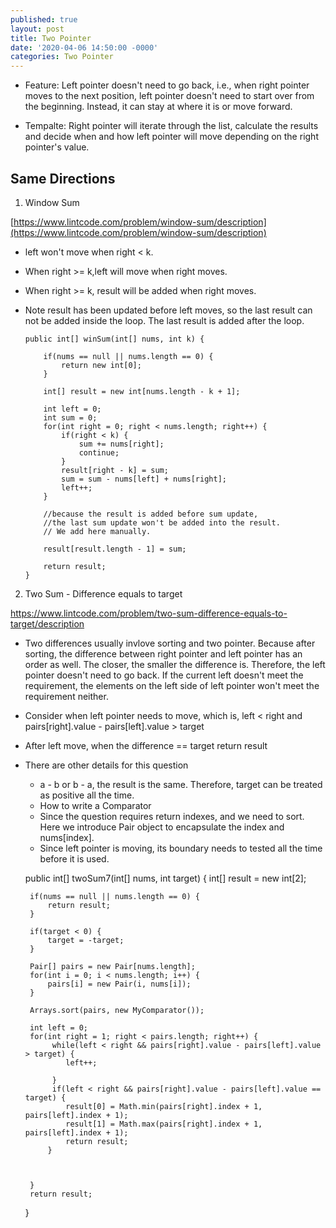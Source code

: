 ```yaml
---
published: true
layout: post
title: Two Pointer
date: '2020-04-06 14:50:00 -0000'
categories: Two Pointer
---
```

- Feature: Left pointer doesn't need to go back, i.e., when right pointer moves to the next position, left pointer doesn't need to start over from the beginning. Instead, it can stay at where it is or move forward.

- Tempalte: Right pointer will iterate through the list, calculate the results and decide when and how left pointer will move depending on the right pointer's value.

## Same Directions

1. Window Sum

[https://www.lintcode.com/problem/window-sum/description](https://www.lintcode.com/problem/window-sum/description)

* left won't move when right < k.
* When right >= k,left will move when right moves.
* When right >= k, result will be added when right moves.
* Note result has been updated before left moves, so the last result can not be added inside the loop. The last result is added after the loop. 


      public int[] winSum(int[] nums, int k) {

          if(nums == null || nums.length == 0) {
              return new int[0]; 
          }

          int[] result = new int[nums.length - k + 1];

          int left = 0;
          int sum = 0;
          for(int right = 0; right < nums.length; right++) {
              if(right < k) {
                  sum += nums[right];
                  continue;
              }
              result[right - k] = sum;
              sum = sum - nums[left] + nums[right];
              left++;
          }

          //because the result is added before sum update, 
          //the last sum update won't be added into the result.
          // We add here manually.

          result[result.length - 1] = sum;

          return result;
      }
      
2. Two Sum - Difference equals to target

https://www.lintcode.com/problem/two-sum-difference-equals-to-target/description

* Two differences usually invlove sorting and two pointer. Because after sorting, the difference between right pointer and left pointer has an order as well. The closer, the smaller the difference is. Therefore, the left pointer doesn't need to go back. If the current left doesn't meet the requirement, the elements on the left side of left pointer won't meet the requirement neither.
* Consider when left pointer needs to move, which is, left < right and pairs[right].value - pairs[left].value > target
* After left move, when the difference == target return result
* There are other details for this question
	* a - b or b - a, the result is the same. Therefore, target can be treated as positive all the time.
    * How to write a Comparator
    * Since the question requires return indexes, and we need to sort. Here we introduce Pair object to encapsulate the index and nums[index].
    * Since left pointer is moving, its boundary needs to tested all the time before it is used.

	public int[] twoSum7(int[] nums, int target) {
       int[] result = new int[2];
       
       if(nums == null || nums.length == 0) {
           return result;
       }
       
       if(target < 0) {
           target = -target;
       }
       
       Pair[] pairs = new Pair[nums.length];
       for(int i = 0; i < nums.length; i++) {
           pairs[i] = new Pair(i, nums[i]);
       }
       
       Arrays.sort(pairs, new MyComparator());
       
       int left = 0;
       for(int right = 1; right < pairs.length; right++) {
            while(left < right && pairs[right].value - pairs[left].value > target) {
               left++;
                
            }
            if(left < right && pairs[right].value - pairs[left].value == target) {
               result[0] = Math.min(pairs[right].index + 1, pairs[left].index + 1);
               result[1] = Math.max(pairs[right].index + 1, pairs[left].index + 1);
               return result; 
           }

           

       }
       return result;
    }




